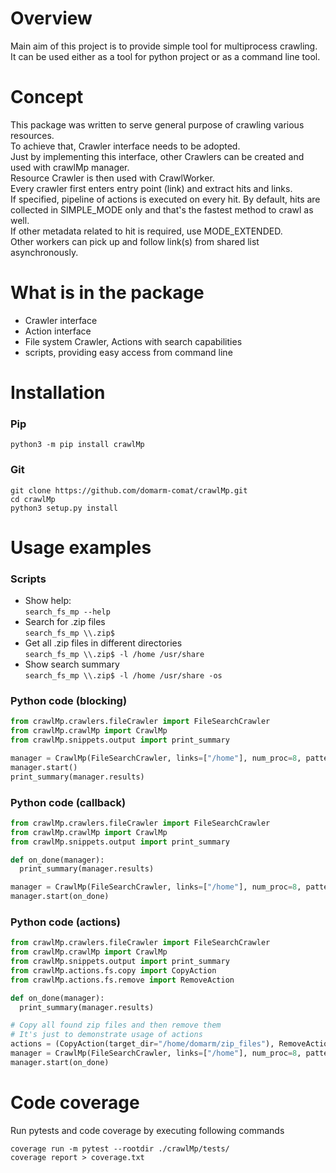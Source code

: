 # Overview #

Main aim of this project is to provide simple tool for multiprocess crawling.  
It can be used either as a tool for python project or as a command line tool.  

# Concept #

This package was written to serve general purpose of crawling various resources.  
To achieve that, Crawler interface needs to be adopted.  
Just by implementing this interface, other Crawlers can be created and used with crawlMp manager.  
Resource Crawler is then used with CrawlWorker.   
Every crawler first enters entry point (link) and extract hits and links.  
If specified, pipeline of actions is executed on every hit.
By default, hits are collected in SIMPLE_MODE only and that's the fastest method to crawl as well.  
If other metadata related to hit is required, use MODE_EXTENDED.  
Other workers can pick up and follow link(s) from shared list asynchronously.  

# What is in the package #

- Crawler interface
- Action interface
- File system Crawler, Actions with search capabilities
- scripts, providing easy access from command line 

# Installation #

### Pip ###
`python3 -m pip install crawlMp`

### Git ###
`git clone https://github.com/domarm-comat/crawlMp.git`  
`cd crawlMp`  
`python3 setup.py install`  

# Usage examples #

### Scripts ###

* Show help:  
  `search_fs_mp --help`
* Search for .zip files  
  `search_fs_mp \\.zip$`
* Get all .zip files in different directories  
  `search_fs_mp \\.zip$ -l /home /usr/share`
* Show search summary  
  `search_fs_mp \\.zip$ -l /home /usr/share -os`

### Python code (blocking) ###

```python
from crawlMp.crawlers.fileCrawler import FileSearchCrawler
from crawlMp.crawlMp import CrawlMp
from crawlMp.snippets.output import print_summary

manager = CrawlMp(FileSearchCrawler, links=["/home"], num_proc=8, pattern="\.zip$")
manager.start()
print_summary(manager.results)
```

### Python code (callback) ###

```python
from crawlMp.crawlers.fileCrawler import FileSearchCrawler
from crawlMp.crawlMp import CrawlMp
from crawlMp.snippets.output import print_summary

def on_done(manager):
  print_summary(manager.results)

manager = CrawlMp(FileSearchCrawler, links=["/home"], num_proc=8, pattern="\.zip$")
manager.start(on_done)
```

### Python code (actions) ###

```python
from crawlMp.crawlers.fileCrawler import FileSearchCrawler
from crawlMp.crawlMp import CrawlMp
from crawlMp.snippets.output import print_summary
from crawlMp.actions.fs.copy import CopyAction
from crawlMp.actions.fs.remove import RemoveAction

def on_done(manager):
  print_summary(manager.results)

# Copy all found zip files and then remove them
# It's just to demonstrate usage of actions
actions = (CopyAction(target_dir="/home/domarm/zip_files"), RemoveAction())
manager = CrawlMp(FileSearchCrawler, links=["/home"], num_proc=8, pattern="\.zip$", actions=actions)
manager.start(on_done)
```

# Code coverage #

Run pytests and code coverage by executing following commands
```shell
coverage run -m pytest --rootdir ./crawlMp/tests/
coverage report > coverage.txt
```